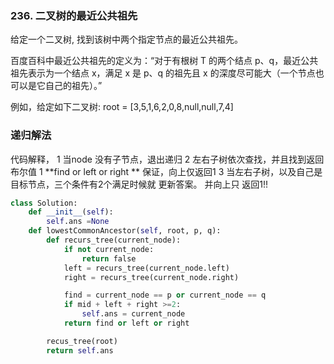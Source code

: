 ### 236. 二叉树的最近公共祖先

给定一个二叉树, 找到该树中两个指定节点的最近公共祖先。

百度百科中最近公共祖先的定义为：“对于有根树 T 的两个结点 p、q，最近公共祖先表示为一个结点 x，满足 x 是 p、q 的祖先且 x 的深度尽可能大（一个节点也可以是它自己的祖先）。”

例如，给定如下二叉树:  root = [3,5,1,6,2,0,8,null,null,7,4]

### 递归解法

代码解释，
1 当node 没有子节点，退出递归
2 左右子树依次查找，并且找到返回 布尔值 1 **find or left or right
** 保证，向上仅返回1
3 当左右子树，以及自己是目标节点，三个条件有2个满足时候就 更新答案。 并向上只 返回1!!

```python
class Solution:
    def __init__(self):
        self.ans =None
    def lowestCommonAncestor(self, root, p, q):
        def recurs_tree(current_node):
            if not current_node:
                return false
            left = recurs_tree(current_node.left)
            right = recurs_tree(current_node.right)

            find = current_node == p or current_node == q
            if mid + left + right >=2:
                self.ans = current_node
            return find or left or right

        recus_tree(root)
        return self.ans

```

